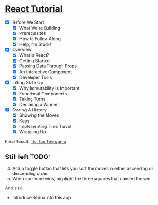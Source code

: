 # [React Tutorial](https://reactjs.org/tutorial/tutorial.html#wrapping-up)

* [X] Before We Start
    * [X] What We're Building
    * [X] Prerequisites
    * [X] How to Follow Along
    * [X] Help, I'm Stuck!
* [X] Overview
    * [X] What is React?
    * [X] Getting Started
    * [X] Passing Data Through Props
    * [X] An Interactive Component
    * [X] Developer Tools
* [X] Lifting State Up
    * [X] Why Immutability Is Important
    * [X] Functional Components
    * [X] Taking Turns
    * [X] Declaring a Winner
* [X] Storing A History
    * [X] Showing the Moves
    * [X] Keys
    * [X] Implementing Time Travel
    * [X] Wrapping Up

Final Result: [Tic Tac Toe game](https://codepen.io/gaearon/pen/gWWZgR?editors=0010)

## Still left TODO:

 4. Add a toggle button that lets you sort the moves in either ascending or descending order.
 5. When someone wins, highlight the three squares that caused the win.

And also:
 * Introduce Redux into this app